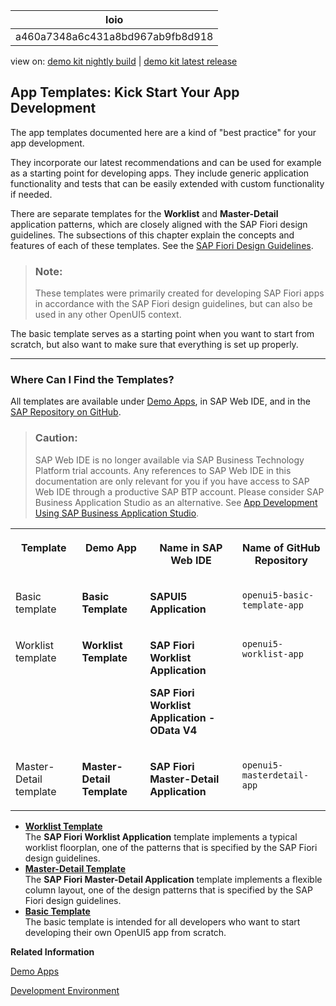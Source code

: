 <!-- loioa460a7348a6c431a8bd967ab9fb8d918 -->

| loio |
| -----|
| a460a7348a6c431a8bd967ab9fb8d918 |

<div id="loio">

view on: [demo kit nightly build](https://openui5nightly.hana.ondemand.com/#/topic/a460a7348a6c431a8bd967ab9fb8d918) | [demo kit latest release](https://openui5.hana.ondemand.com/#/topic/a460a7348a6c431a8bd967ab9fb8d918)</div>

## App Templates: Kick Start Your App Development

The app templates documented here are a kind of "best practice" for your app development.

They incorporate our latest recommendations and can be used for example as a starting point for developing apps. They include generic application functionality and tests that can be easily extended with custom functionality if needed.

There are separate templates for the **Worklist** and **Master-Detail** application patterns, which are closely aligned with the SAP Fiori design guidelines. The subsections of this chapter explain the concepts and features of each of these templates. See the  [SAP Fiori Design Guidelines](https://experience.sap.com/fiori-design-web/).

> ### Note:  
> These templates were primarily created for developing SAP Fiori apps in accordance with the SAP Fiori design guidelines, but can also be used in any other OpenUI5 context.

The basic template serves as a starting point when you want to start from scratch, but also want to make sure that everything is set up properly.

***

<a name="loioa460a7348a6c431a8bd967ab9fb8d918__section_prm_bjk_l1b"/>

### Where Can I Find the Templates?

All templates are available under [Demo Apps](https://openui5.hana.ondemand.com/#demoapps.html), in SAP Web IDE, and in the [SAP Repository on GitHub](https://github.com/SAP).

> ### Caution:  
> SAP Web IDE is no longer available via SAP Business Technology Platform trial accounts. Any references to SAP Web IDE in this documentation are only relevant for you if you have access to SAP Web IDE through a productive SAP BTP account. Please consider SAP Business Application Studio as an alternative. See [App Development Using SAP Business Application Studio](App_Development_Using_SAP_Business_Application_Studio_6bbad66.md).


<table>
<tr>
<th valign="top">

Template



</th>
<th valign="top">

Demo App



</th>
<th valign="top">

Name in SAP Web IDE 



</th>
<th valign="top">

Name of GitHub Repository



</th>
</tr>
<tr>
<td valign="top">

Basic template



</td>
<td valign="top">

 **Basic Template** 



</td>
<td valign="top">

 **SAPUI5 Application** 



</td>
<td valign="top">

 `openui5-basic-template-app` 



</td>
</tr>
<tr>
<td valign="top">

Worklist template



</td>
<td valign="top">

 **Worklist Template** 



</td>
<td valign="top">

**SAP Fiori Worklist Application**

**SAP Fiori Worklist Application - OData V4**



</td>
<td valign="top">

 `openui5-worklist-app` 



</td>
</tr>
<tr>
<td valign="top">

Master-Detail template



</td>
<td valign="top">

 **Master-Detail Template** 



</td>
<td valign="top">

 **SAP Fiori Master-Detail Application** 



</td>
<td valign="top">

 `openui5-masterdetail-app` 



</td>
</tr>
</table>

-   **[Worklist Template](Worklist_Template_a77f2d2.md "The SAP Fiori
			Worklist Application template implements a typical worklist floorplan, one of
		the patterns that is specified by the SAP Fiori design guidelines.")**  
The **SAP Fiori Worklist Application** template implements a typical worklist floorplan, one of the patterns that is specified by the SAP Fiori design guidelines.
-   **[Master-Detail Template](Master-Detail_Template_8ed9339.md "The SAP Fiori Master-Detail Application template implements a
		flexible column layout, one of the design patterns that is specified by the SAP Fiori design guidelines.")**  
The **SAP Fiori Master-Detail Application** template implements a flexible column layout, one of the design patterns that is specified by the SAP Fiori design guidelines.
-   **[Basic Template](Basic_Template_7a4d93c.md "The basic template is intended for all developers who want to start developing their
		own OpenUI5 app from scratch. ")**  
The basic template is intended for all developers who want to start developing their own OpenUI5 app from scratch.

**Related Information**  


[Demo Apps](Demo_Apps_a3ab54e.md "With the Demo Kit, we deliver some demo apps that show you how you can use the various features and controls of OpenUI5.")

[Development Environment](Development_Environment_7bb04e0.md "This part of the documentation introduces you to some common and recommended use cases for the installation, configuration, and setup of OpenUI5 development environments.")

